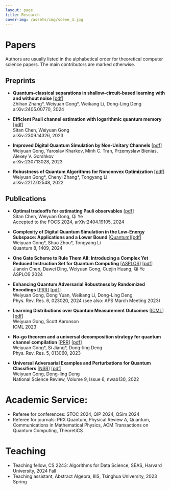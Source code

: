 ```yaml
---
layout: page
title: Research
cover-img: /assets/img/scene_4.jpg
---
```

# Papers

Authors are usually listed in the alphabetical order for theoretical computer science papers. The main contributors are marked otherwise.

## Preprints

- **Quantum-classical separations in shallow-circuit-based learning with and without noise** [[pdf](https://arxiv.org/abs/2405.00770)]\
  Zhihan Zhang\*, Weiyuan Gong\*, Weikang Li, Dong-Ling Deng\
  arXiv:2405.00770, 2024
  
- **Efficient Pauli channel estimation with logarithmic quantum memory** [[pdf](https://arxiv.org/abs/2309.14326)]\
  Sitan Chen, Weiyuan Gong\
  arXiv:2309.14326, 2023
  
- **Improved Digital Quantum Simulation by Non-Unitary Channels** [[pdf](https://arxiv.org/abs/2307.13028)]\
  Weiyuan Gong, Yaroslav Kharkov, Minh C. Tran, Przemyslaw Bienias, Alexey V. Gorshkov\
  arXiv:2307.13028, 2023
  
- **Robustness of Quantum Algorithms for Nonconvex Optimization** [[pdf](https://arxiv.org/abs/2212.02548)]\
  Weiyuan Gong\*, Chenyi Zhang\*, Tongyang Li\
  arXiv:2212.02548, 2022

## Publications
  
- **Optimal tradeoffs for estimating Pauli observables** [[pdf](https://arxiv.org/abs/2404.19105)]\
  Sitan Chen, Weiyuan Gong, Qi Ye\
  Accepted to the FOCS 2024, arXiv:2404.19105, 2024

- **Complexity of Digital Quantum Simulation in the Low-Energy Subspace: Applications and a Lower Bound** [[Quantum](https://quantum-journal.org/papers/q-2024-07-15-1409/)][[pdf](https://arxiv.org/abs/2312.08867)]\
  Weiyuan Gong\*, Shuo Zhou\*, Tongyang Li\
  Quantum 8, 1409, 2024

- **One Gate Scheme to Rule Them All: Introducing a Complex Yet Reduced Instruction Set for Quantum Computing** [[ASPLOS](https://dl.acm.org/doi/10.1145/3620665.3640386)] [[pdf](https://arxiv.org/abs/2312.05652)]\
  Jianxin Chen, Dawei Ding, Weiyuan Gong, Cupjin Huang, Qi Ye\
  ASPLOS 2024
  
- **Enhancing Quantum Adversarial Robustness by Randomized Encodings** [[PRR](https://journals.aps.org/prresearch/abstract/10.1103/PhysRevResearch.6.023020)] [[pdf](https://arxiv.org/abs/2212.02531)]\
  Weiyuan Gong, Dong Yuan, Weikang Li, Dong-Ling Deng\
  Phys. Rev. Res. 6, 023020, 2024 (see also: APS March Meeting 2023)
  
- **Learning Distributions over Quantum Measurement Outcomes** [[ICML](https://proceedings.mlr.press/v202/gong23a.html)] [[pdf](https://arxiv.org/abs/2209.03007)]\
  Weiyuan Gong, Scott Aaronson\
  ICML 2023
  
- **No-go theorem and a universal decomposition strategy for quantum channel compilation** [[PRR](https://journals.aps.org/prresearch/abstract/10.1103/PhysRevResearch.5.013060)] [[pdf](https://arxiv.org/abs/2111.02426)]\
  Weiyuan Gong\*, Si Jiang\*, Dong-ling Deng\
  Phys. Rev. Res. 5, 013060, 2023
  
- **Universal Adversarial Examples and Perturbations for Quantum Classifiers** [[NSR](https://academic.oup.com/nsr/article/9/6/nwab130/6325546)] [[pdf](https://arxiv.org/abs/2102.07788)]\
  Weiyuan Gong, Dong-ling Deng\
  National Science Review, Volume 9, Issue 6, nwab130, 2022


# Academic Service:

- Referee for conferences: STOC 2024, QIP 2024, QSim 2024
- Referee for journals: PRX Quantum, Physical Review A, Quantum, Communications in Mathematical Physics, ACM Transactions on Quantum Computing, TheoretiCS

# Teaching

- Teaching fellow, CS 2243: Algorithms for Data Science, SEAS, Harvard University, 2024 Fall
- Teaching assistant, Abstract Algebra, IIIS, Tsinghua University, 2023 Spring

